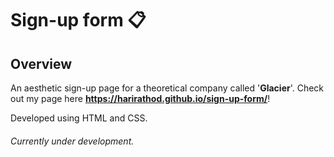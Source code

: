 # Sign-up form 📋
## Overview
An aesthetic sign-up page for a theoretical company called '**Glacier**'. Check out my page here **https://harirathod.github.io/sign-up-form/**!

Developed using HTML and CSS.

###### Currently under development.
